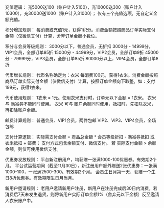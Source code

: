 充值逻辑：
充5000送100（账户计入5100），充10000送300（账户计入10300），充30000送1000（账户计入31000）；
仅有三个充值选项，无自定义金额充值。

积分增加规则：
每消费或充值1元，获得1积分。消费金额按照商品订单实际支付金额（仅微信支付）计算，舍弃订单金额小数位。

积分与会员等级规则：
3000分以下，普通会员，无折扣
3000分 - 14999分，VIP1会员，全部订单95折
15000分 - 44999分，VIP2会员，全部订单9折
45000分 - 79999分，VIP3会员，全部订单85折
80000分以上，VIP4会员，全部订单8折

代币增长规则：
代币名称确定为：衣米
每消费100元，获得1衣米。消费金额按照商品订单实际支付金额（仅微信支付）计算，按照订单金额向下取整，如：支付199元，获得1衣米。

代币使用规则：
1衣米 = 1元。使用衣米支付时，订单元以下金额 = 1衣米。
衣米 与 满减券不能同时使用。
衣米 可与 账户余额同时使用，抵扣时，先扣除衣米，再扣除账户余额。

邮费计算规则：
普通会员、VIP1会员，两件包邮
VIP2、VIP3、VIP4会员，全场包邮

支付计算逻辑：
实际需支付金额 = 商品总金额 * 会员等级折扣 - 满减券抵扣 或 衣米抵扣 + 邮费；
支付方式包含余额支付、微信支付。
若 实际支付金额 > 余额金额，则仅可使用微信支付。

优惠券发放规则：
平台新注册用户，均获赠一张满1000-100优惠券。有效期2个月。
平台试运营期间（截至11月30日），新注册用户额外赠送2张优惠券：一张满1000-100，一张满2500-300。有效期2个月。
会员生日月第一天，获赠一个生日8折优惠券。有效期限生日月当月。

新用户邀请规则：
老用户邀请新用户注册，新用户在注册完成后30日内消费，若消费后7天未发生退货，则将新用户实际订单金额1%（舍弃元以下金额）反至邀请人衣米账户中。
